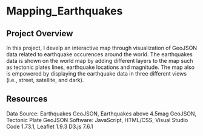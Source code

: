 # Mapping_Earthquakes

## Project Overview

In this project, I develp an interactive map through visualization of GeoJSON data related to earthquake occurences around the world. The earthquakes data is shown on the world map by adding different layers to the map such as tectonic plates lines, earthquake locations and magnitude. The map also is empowered by displaying the earthquake data in three different views (i.e., street, satellite, and dark).

## Resources
Data Source: Earthquakes GeoJSON, Earthquakes above 4.5mag GeoJSON, Tectonic Plate GeoJSON
Software: JavaScript, HTML/CSS, Visual Studio Code 1.73.1, Leaflet 1.9.3 D3.js 7.6.1


